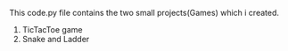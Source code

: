 This code.py file contains the two small projects(Games) which i created.
1. TicTacToe game 
2. Snake and Ladder
